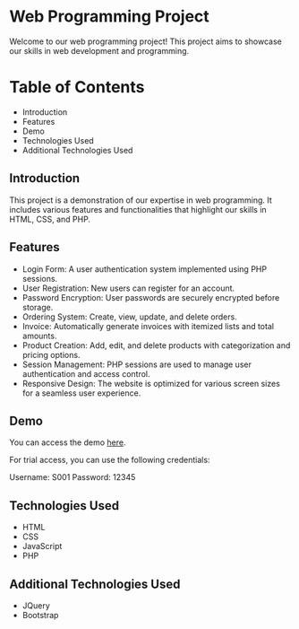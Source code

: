 # Web Programming Project
Welcome to our web programming project! This project aims to showcase our skills in web development and programming. 

# Table of Contents
- Introduction
- Features
- Demo
- Technologies Used
- Additional Technologies Used


## Introduction
This project is a demonstration of our expertise in web programming. It includes various features and functionalities that highlight our skills in HTML, CSS, and PHP.

## Features
- Login Form: A user authentication system implemented using PHP sessions.
- User Registration: New users can register for an account.
- Password Encryption: User passwords are securely encrypted before storage.
- Ordering System: Create, view, update, and delete orders.
- Invoice: Automatically generate invoices with itemized lists and total amounts.
- Product Creation: Add, edit, and delete products with categorization and pricing options.
- Session Management: PHP sessions are used to manage user authentication and access control.
- Responsive Design: The website is optimized for various screen sizes for a seamless user experience.
## Demo
You can access the demo [here](https://lrgs.ftsm.ukm.my/users/a186683/Enhancements/login_form.php).

For trial access, you can use the following credentials:

Username: S001
Password: 12345

## Technologies Used
- HTML
- CSS
- JavaScript
- PHP

## Additional Technologies Used
- JQuery
- Bootstrap
  
